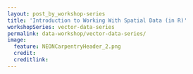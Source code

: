```yaml
---
layout: post_by_workshop-series
title: 'Introduction to Working With Spatial Data (in R)'
workshopSeries: vector-data-series
permalink: data-workshop/vector-data-series/
image:
  feature: NEONCarpentryHeader_2.png
  credit: 
  creditlink: 
---
```


